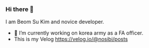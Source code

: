 ### Hi there 👋

I am Beom Su Kim and novice developer. 


- 🔭 I’m currently working on korea army as a FA officer.
- This is my Velog https://velog.io/@nosibi/posts
